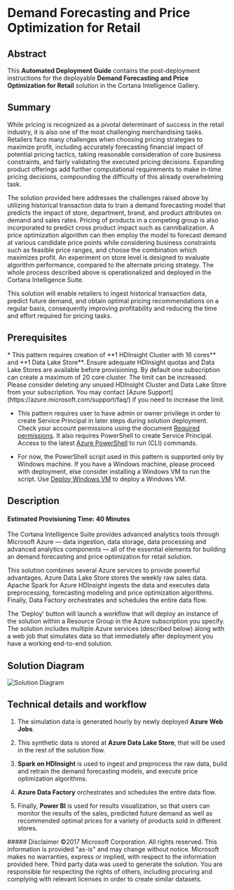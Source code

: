 # Demand Forecasting and Price Optimization for Retail 

## Abstract
This **Automated Deployment Guide** contains the post-deployment instructions for the deployable **Demand Forecasting and Price Optimization for Retail** solution in the Cortana Intelligence Gallery. 

<Guide type="PostDeploymentGuidance" url="https://github.com/Azure/cortana-intelligence-price-optimization-for-retail/blob/master/Automated%20Deployment%20Guide/Post%20Deployment%20Instructions.md"/>


## Summary
<Guide type="Summary">
While pricing is recognized as a pivotal determinant of success in the retail industry, it is also one of the most challenging merchandising tasks. Retailers face many challenges when choosing pricing strategies to maximize profit, including accurately forecasting financial impact of potential pricing tactics, taking reasonable consideration of core business constraints, and fairly validating the executed pricing decisions. Expanding product offerings add further computational requirements to make in-time pricing decisions, compounding the difficulty of this already overwhelming task.

The solution provided here addresses the challenges raised above by utilizing historical transaction data to train a demand forecasting model that predicts the impact of store, department, brand, and product attributes on demand and sales rates. Pricing of products in a competing group is also incorporated to predict cross product impact such as cannibalization. A price optimization algorithm can then employ the model to forecast demand at various candidate price points while considering business constraints such as feasible price ranges, and choose the combination which maximizes profit. An experiment on store level is designed to evaluate algorithm performance, compared to the alternate pricing strategy. The whole process described above is operationalized and deployed in the Cortana Intelligence Suite.

This solution will enable retailers to ingest historical transaction data, predict future demand, and obtain optimal pricing recommendations on a regular basis, consequently improving profitability and reducing the time and effort required for pricing tasks.
</Guide>

## Prerequisites
<Guide type="Prerequisites">
* This pattern requires creation of **1 HDInsight Cluster with 16 cores** and **1 Data Lake Store**. Ensure adequate HDInsight quotas and Data Lake Stores are available before provisioning. By default one subscription can create a maximum of 20 core cluster. 
The limit can be increased. Please consider deleting any unused HDInsight Cluster and Data Lake Store from your subscription. You may contact [Azure Support](https://azure.microsoft.com/support/faq/) if you need to increase the limit. 

* This pattern requires user to have admin or owner privilege in order to create Service Principal in later steps during solution deployment. Check your account permissions using the document [Required permissions](https://docs.microsoft.com/en-us/azure/azure-resource-manager/resource-group-create-service-principal-portal#required-permissions).  It also requires PowerShell to create Service Principal. Access to the latest [Azure PowerShell](http://aka.ms/webpi-azps) to run (CLI) commands.   

* For now, the PowerShell script used in this pattern is supported only by Windows machine. If you have a Windows machine, please proceed with deployment, else consider installing a Windows VM to run the script. Use [Deploy Windows VM](https://github.com/Azure/azure-quickstart-templates/tree/master/101-vm-simple-windows) to deploy a Windows VM. 
</Guide>

## Description

#### Estimated Provisioning Time: <Guide type="EstimatedTime">40 Minutes</Guide>
<Guide type="Description">
The Cortana Intelligence Suite provides advanced analytics tools through Microsoft Azure — data ingestion, data storage, data processing and advanced analytics components — all of the essential elements for building an demand forecasting and price optimization for retail solution.

This solution combines several Azure services to provide powerful advantages. Azure Data Lake Store stores the weekly raw sales data. Apache Spark for Azure HDInsight ingests the data and executes data preprocessing, forecasting modeling and price optimization algorithms. Finally, Data Factory orchestrates and schedules the entire data flow.

The 'Deploy' button will launch a workflow that will deploy an instance of the solution within a Resource Group in the Azure subscription you specify. The solution includes multiple Azure services (described below) along with a web job that simulates data so that immediately after deployment you have a working end-to-end solution. 

## Solution Diagram
![Solution Diagram](https://github.com/Azure/cortana-intelligence-price-optimization-for-retail/raw/master/Automated%20Deployment%20Guide/Figures/SolutionArchitecture.png)

## Technical details and workflow
1.	The simulation data is generated hourly by newly deployed **Azure Web Jobs**.

2.	This synthetic data is stored at **Azure Data Lake Store**, that will be used in the rest of the solution flow.

3.	**Spark on HDInsight** is used to ingest and preprocess the raw data, build and retrain the demand forecasting models, and execute price optimization algorithms. 

6. **Azure Data Factory** orchestrates and schedules the entire data flow.

7.	Finally, **Power BI** is used for results visualization, so that users can monitor the results of the sales, predicted future demand as well as recommended optimal prices for a variety of products sold in different stores.
</Guide>
##### Disclaimer
©2017 Microsoft Corporation. All rights reserved.  This information is provided "as-is" and may change without notice. Microsoft makes no warranties, express or implied, with respect to the information provided here.  Third party data was used to generate the solution.  You are responsible for respecting the rights of others, including procuring and complying with relevant licenses in order to create similar datasets.
